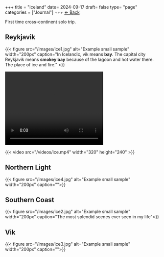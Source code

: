 +++
title = "Iceland"
date= 2024-09-17
draft= false
type= "page"
categories = ["Journal"]
+++
[← Back](/journals/euro)

First time cross-continent solo trip.
## **Reykjavik**

{{< figure src="/images/ice1.jpg" alt="Example small sample" width="200px" caption="In Icelandic, vik means **bay**. The capital city Reykjavik means **smokey bay** because of the lagoon and hot water there. The place of ice and fire." >}}

<video width="320" height="240" controls>
  <source src="/videos/bar1.mp4" type="video/mp4">
  Your browser does not support the video tag.
</video>

{{< video src="/videos/ice.mp4" width="320" height="240" >}}

## **Northern Light**
{{< figure src="/images/ice4.jpg" alt="Example small sample" width="200px" caption="">}}

## **Southern Coast**
{{< figure src="/images/ice2.jpg" alt="Example small sample" width="200px" caption="The most splendid scenes ever seen in my life">}}

## **Vik**

{{< figure src="/images/ice3.jpg" alt="Example small sample" width="200px" caption="">}}
